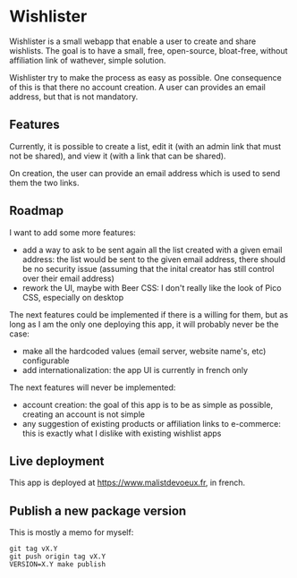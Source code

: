 # Wishlister

Wishlister is a small webapp that enable a user to create and share wishlists.
The goal is to have a small, free, open-source, bloat-free, without affiliation link of wathever, simple solution.

Wishlister try to make the process as easy as possible.
One consequence of this is that there no account creation.
A user can provides an email address, but that is not mandatory.

## Features

Currently, it is possible to create a list, edit it (with an admin link that must not be shared), and view it
(with a link that can be shared).

On creation, the user can provide an email address which is used to send them the two links.

## Roadmap

I want to add some more features:
* add a way to ask to be sent again all the list created with a given email address: the list would be sent to
  the given email address, there should be no security issue (assuming that the inital creator has still control
  over their email address)
* rework the UI, maybe with Beer CSS: I don't really like the look of Pico CSS, especially on desktop

The next features could be implemented if there is a willing for them, but as long as I am the only one deploying
this app, it will probably never be the case:
* make all the hardcoded values (email server, website name's, etc) configurable
* add internationalization: the app UI is currently in french only

The next features will never be implemented:
* account creation: the goal of this app is to be as simple as possible, creating an account is not simple
* any suggestion of existing products or affiliation links to e-commerce: this is exactly what I dislike with
  existing wishlist apps

## Live deployment

This app is deployed at https://www.malistdevoeux.fr, in french.

## Publish a new package version

This is mostly a memo for myself:
```
git tag vX.Y
git push origin tag vX.Y
VERSION=X.Y make publish
